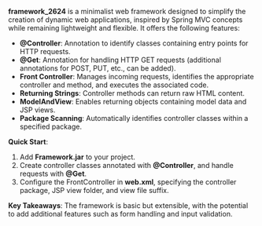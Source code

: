 **framework_2624** is a minimalist web framework designed to simplify the creation of dynamic web applications, inspired by Spring MVC concepts while remaining lightweight and flexible. It offers the following features:

- **@Controller**: Annotation to identify classes containing entry points for HTTP requests.
- **@Get**: Annotation for handling HTTP GET requests (additional annotations for POST, PUT, etc., can be added).
- **Front Controller**: Manages incoming requests, identifies the appropriate controller and method, and executes the associated code.
- **Returning Strings**: Controller methods can return raw HTML content.
- **ModelAndView**: Enables returning objects containing model data and JSP views.
- **Package Scanning**: Automatically identifies controller classes within a specified package.

**Quick Start**:

1. Add **Framework.jar** to your project.
2. Create controller classes annotated with **@Controller**, and handle requests with **@Get**.
3. Configure the FrontController in **web.xml**, specifying the controller package, JSP view folder, and view file suffix.

**Key Takeaways**: The framework is basic but extensible, with the potential to add additional features such as form handling and input validation.
